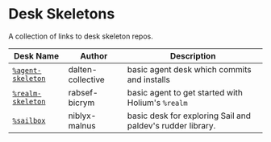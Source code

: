 # Desk Skeletons
A collection of links to desk skeleton repos.

| Desk Name | Author | Description |
|-----------|--------|-------------|
| [`%agent-skeleton`](https://github.com/dalten-collective/agent-skeleton) | dalten-collective | basic agent desk which commits and installs |
| [`%realm-skeleton`](https://github.com/rabsef-bicrym/realm-skeleton) | rabsef-bicrym | basic agent to get started with Holium's `%realm` |
| [`%sailbox`](https://github.com/niblyx-malnus/sailbox) | niblyx-malnus | basic desk for exploring Sail and paldev's rudder library. |
